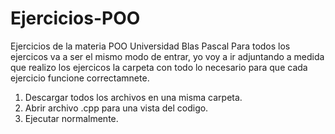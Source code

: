 # Ejercicios-POO
Ejercicios de la materia POO Universidad Blas Pascal
Para todos los ejercicos va a ser el mismo modo de entrar, yo voy a ir adjuntando a medida que realizo los ejercicos la carpeta con todo lo necesario para que cada ejercicio funcione correctamnete.
1. Descargar todos los archivos en una misma carpeta.
2. Abrir archivo .cpp para una vista del codigo.
3. Ejecutar normalmente.
